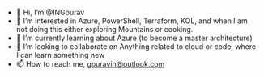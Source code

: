 - 👋 Hi, I’m @INGourav
- 👀 I’m interested in Azure, PowerShell, Terraform, KQL, and when I am not doing this either exploring Mountains or cooking.
- 🌱 I’m currently learning about Azure (to become a master architecture)
- 💞️ I’m looking to collaborate on Anything related to cloud or code, where I can learn something new
- 📫 How to reach me, gouravin@outlook.com

<!---
INGourav/INGourav is a ✨ special ✨ repository because its `README.md` (this file) appears on your GitHub profile.
You can click the Preview link to take a look at your changes.
--->

